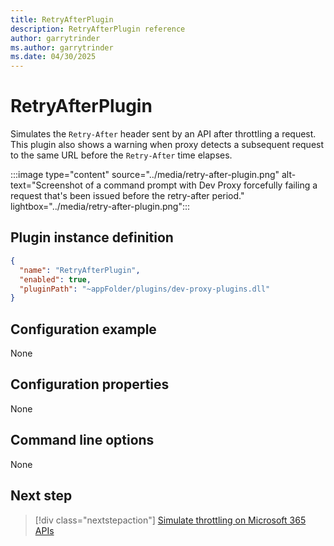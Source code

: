 ```yaml
---
title: RetryAfterPlugin
description: RetryAfterPlugin reference
author: garrytrinder
ms.author: garrytrinder
ms.date: 04/30/2025
---
```


# RetryAfterPlugin

Simulates the `Retry-After` header sent by an API after throttling a request. This plugin also shows a warning when proxy detects a subsequent request to the same URL before the `Retry-After` time elapses.

:::image type="content" source="../media/retry-after-plugin.png" alt-text="Screenshot of a command prompt with Dev Proxy forcefully failing a request that's been issued before the retry-after period." lightbox="../media/retry-after-plugin.png":::

## Plugin instance definition

```json
{
  "name": "RetryAfterPlugin",
  "enabled": true,
  "pluginPath": "~appFolder/plugins/dev-proxy-plugins.dll"
}
```

## Configuration example

None

## Configuration properties

None

## Command line options

None

## Next step

> [!div class="nextstepaction"]
> [Simulate throttling on Microsoft 365 APIs](../how-to/simulate-throttling-microsoft-365.md)
